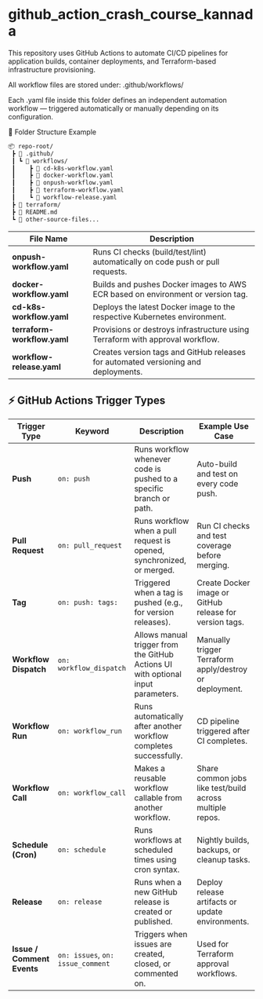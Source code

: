 # github_action_crash_course_kannada
This repository uses GitHub Actions to automate CI/CD pipelines for application builds, container deployments, and Terraform-based infrastructure provisioning.

All workflow files are stored under:
.github/workflows/

Each .yaml file inside this folder defines an independent automation workflow — triggered automatically or manually depending on its configuration.


📁 Folder Structure Example
```bash
📦 repo-root/
 ┣ 📂 .github/
 ┃ ┗ 📂 workflows/
 ┃    ┣ 📄 cd-k8s-workflow.yaml
 ┃    ┣ 📄 docker-workflow.yaml
 ┃    ┣ 📄 onpush-workflow.yaml
 ┃    ┣ 📄 terraform-workflow.yaml
 ┃    ┗ 📄 workflow-release.yaml
 ┣ 📂 terraform/
 ┣ 📄 README.md
 ┗ 📄 other-source-files...
 ```

 | File Name | Description |
|------------|-------------|
| **onpush-workflow.yaml** | Runs CI checks (build/test/lint) automatically on code push or pull requests. |
| **docker-workflow.yaml** | Builds and pushes Docker images to AWS ECR based on environment or version tag. |
| **cd-k8s-workflow.yaml** | Deploys the latest Docker image to the respective Kubernetes environment. |
| **terraform-workflow.yaml** | Provisions or destroys infrastructure using Terraform with approval workflow. |
| **workflow-release.yaml** | Creates version tags and GitHub releases for automated versioning and deployments. |

## ⚡ GitHub Actions Trigger Types

| Trigger Type | Keyword | Description | Example Use Case |
|---------------|----------|--------------|------------------|
| **Push** | `on: push` | Runs workflow whenever code is pushed to a specific branch or path. | Auto-build and test on every code push. |
| **Pull Request** | `on: pull_request` | Runs workflow when a pull request is opened, synchronized, or merged. | Run CI checks and test coverage before merging. |
| **Tag** | `on: push: tags:` | Triggered when a tag is pushed (e.g., for version releases). | Create Docker image or GitHub release for version tags. |
| **Workflow Dispatch** | `on: workflow_dispatch` | Allows manual trigger from the GitHub Actions UI with optional input parameters. | Manually trigger Terraform apply/destroy or deployment. |
| **Workflow Run** | `on: workflow_run` | Runs automatically after another workflow completes successfully. | CD pipeline triggered after CI completes. |
| **Workflow Call** | `on: workflow_call` | Makes a reusable workflow callable from another workflow. | Share common jobs like test/build across multiple repos. |
| **Schedule (Cron)** | `on: schedule` | Runs workflows at scheduled times using cron syntax. | Nightly builds, backups, or cleanup tasks. |
| **Release** | `on: release` | Runs when a new GitHub release is created or published. | Deploy release artifacts or update environments. |
| **Issue / Comment Events** | `on: issues`, `on: issue_comment` | Triggers when issues are created, closed, or commented on. | Used for Terraform approval workflows. |



